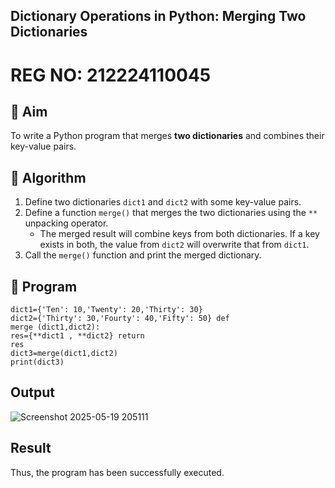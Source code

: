 ## Dictionary Operations in Python: Merging Two Dictionaries
# REG NO: 212224110045
## 🎯 Aim
To write a Python program that merges **two dictionaries** and combines their key-value pairs.

## 🧠 Algorithm
1. Define two dictionaries `dict1` and `dict2` with some key-value pairs.
2. Define a function `merge()` that merges the two dictionaries using the `**` unpacking operator.
   - The merged result will combine keys from both dictionaries. If a key exists in both, the value from `dict2` will overwrite that from `dict1`.
3. Call the `merge()` function and print the merged dictionary.

## 🧾 Program
```
dict1={'Ten': 10,'Twenty': 20,'Thirty': 30}
dict2={'Thirty': 30,'Fourty': 40,'Fifty': 50} def
merge (dict1,dict2):
res={**dict1 , **dict2} return
res
dict3=merge(dict1,dict2)
print(dict3)
```

## Output

![Screenshot 2025-05-19 205111](https://github.com/user-attachments/assets/683038d1-ce10-4b1f-8a6e-8e6617913d54)


## Result

Thus, the program has been successfully executed.
